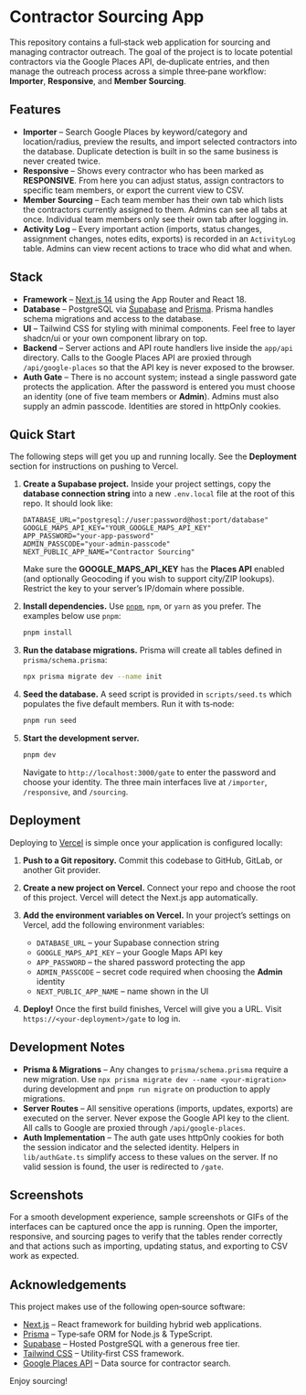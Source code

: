 # Contractor Sourcing App

This repository contains a full‑stack web application for sourcing and managing contractor outreach.  The goal of the project is to locate potential contractors via the Google Places API, de‑duplicate entries, and then manage the outreach process across a simple three‑pane workflow: **Importer**, **Responsive**, and **Member Sourcing**.

## Features

* **Importer** – Search Google Places by keyword/category and location/radius, preview the results, and import selected contractors into the database.  Duplicate detection is built in so the same business is never created twice.
* **Responsive** – Shows every contractor who has been marked as **RESPONSIVE**.  From here you can adjust status, assign contractors to specific team members, or export the current view to CSV.
* **Member Sourcing** – Each team member has their own tab which lists the contractors currently assigned to them.  Admins can see all tabs at once.  Individual team members only see their own tab after logging in.
* **Activity Log** – Every important action (imports, status changes, assignment changes, notes edits, exports) is recorded in an `ActivityLog` table.  Admins can view recent actions to trace who did what and when.

## Stack

* **Framework** – [Next.js 14](https://nextjs.org/) using the App Router and React 18.
* **Database** – PostgreSQL via [Supabase](https://supabase.com/) and [Prisma](https://www.prisma.io/).  Prisma handles schema migrations and access to the database.
* **UI** – Tailwind CSS for styling with minimal components.  Feel free to layer shadcn/ui or your own component library on top.
* **Backend** – Server actions and API route handlers live inside the `app/api` directory.  Calls to the Google Places API are proxied through `/api/google-places` so that the API key is never exposed to the browser.
* **Auth Gate** – There is no account system; instead a single password gate protects the application.  After the password is entered you must choose an identity (one of five team members or **Admin**).  Admins must also supply an admin passcode.  Identities are stored in httpOnly cookies.

## Quick Start

The following steps will get you up and running locally.  See the **Deployment** section for instructions on pushing to Vercel.

1. **Create a Supabase project.**  Inside your project settings, copy the **database connection string** into a new `.env.local` file at the root of this repo.  It should look like:

   ```env
   DATABASE_URL="postgresql://user:password@host:port/database"
   GOOGLE_MAPS_API_KEY="YOUR_GOOGLE_MAPS_API_KEY"
   APP_PASSWORD="your-app-password"
   ADMIN_PASSCODE="your-admin-passcode"
   NEXT_PUBLIC_APP_NAME="Contractor Sourcing"
   ```

   Make sure the **GOOGLE_MAPS_API_KEY** has the **Places API** enabled (and optionally Geocoding if you wish to support city/ZIP lookups).  Restrict the key to your server’s IP/domain where possible.

2. **Install dependencies.**  Use [`pnpm`](https://pnpm.io/), `npm`, or `yarn` as you prefer.  The examples below use `pnpm`:

   ```bash
   pnpm install
   ```

3. **Run the database migrations.**  Prisma will create all tables defined in `prisma/schema.prisma`:

   ```bash
   npx prisma migrate dev --name init
   ```

4. **Seed the database.**  A seed script is provided in `scripts/seed.ts` which populates the five default members.  Run it with ts‑node:

   ```bash
   pnpm run seed
   ```

5. **Start the development server.**

   ```bash
   pnpm dev
   ```

   Navigate to `http://localhost:3000/gate` to enter the password and choose your identity.  The three main interfaces live at `/importer`, `/responsive`, and `/sourcing`.

## Deployment

Deploying to [Vercel](https://vercel.com/) is simple once your application is configured locally:

1. **Push to a Git repository.**  Commit this codebase to GitHub, GitLab, or another Git provider.

2. **Create a new project on Vercel.**  Connect your repo and choose the root of this project.  Vercel will detect the Next.js app automatically.

3. **Add the environment variables on Vercel.**  In your project’s settings on Vercel, add the following environment variables:

   * `DATABASE_URL` – your Supabase connection string
   * `GOOGLE_MAPS_API_KEY` – your Google Maps API key
   * `APP_PASSWORD` – the shared password protecting the app
   * `ADMIN_PASSCODE` – secret code required when choosing the **Admin** identity
   * `NEXT_PUBLIC_APP_NAME` – name shown in the UI

4. **Deploy!**  Once the first build finishes, Vercel will give you a URL.  Visit `https://<your‑deployment>/gate` to log in.

## Development Notes

* **Prisma & Migrations** – Any changes to `prisma/schema.prisma` require a new migration.  Use `npx prisma migrate dev --name <your-migration>` during development and `pnpm run migrate` on production to apply migrations.
* **Server Routes** – All sensitive operations (imports, updates, exports) are executed on the server.  Never expose the Google API key to the client.  All calls to Google are proxied through `/api/google-places`.
* **Auth Implementation** – The auth gate uses httpOnly cookies for both the session indicator and the selected identity.  Helpers in `lib/authGate.ts` simplify access to these values on the server.  If no valid session is found, the user is redirected to `/gate`.

## Screenshots

For a smooth development experience, sample screenshots or GIFs of the interfaces can be captured once the app is running.  Open the importer, responsive, and sourcing pages to verify that the tables render correctly and that actions such as importing, updating status, and exporting to CSV work as expected.

## Acknowledgements

This project makes use of the following open‑source software:

* [Next.js](https://nextjs.org/) – React framework for building hybrid web applications.
* [Prisma](https://www.prisma.io/) – Type‑safe ORM for Node.js & TypeScript.
* [Supabase](https://supabase.com/) – Hosted PostgreSQL with a generous free tier.
* [Tailwind CSS](https://tailwindcss.com/) – Utility‑first CSS framework.
* [Google Places API](https://developers.google.com/maps/documentation/places/web-service/overview) – Data source for contractor search.

Enjoy sourcing!